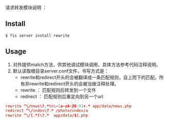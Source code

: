请求转发模块说明 ： 

## Install

```bash
$ fis server install rewrite
```

## Usage

1. 对外提供match方法，供其他调试模块调用，具体方法参考代码注释说明。
1. 默认读取根目录server.conf文件，书写方式是： 
    * rewrite和redirect开头的会被翻译成一条匹配规则，自上而下的匹配。所有非rewrite和redirect开头的会被当做注释处理。
    * rewrite ： 匹配规则后转发到一个文件
    * redirect ： 匹配规则后重定向到另一个url

```conf
rewrite ^\/news\?.*tn\=[a-zA-Z0-9]+.* app/data/news.php
redirect ^\/index\?.* /photo/index/a
rewrite ^\/(.*)\?.*  app/data/$1.php
```